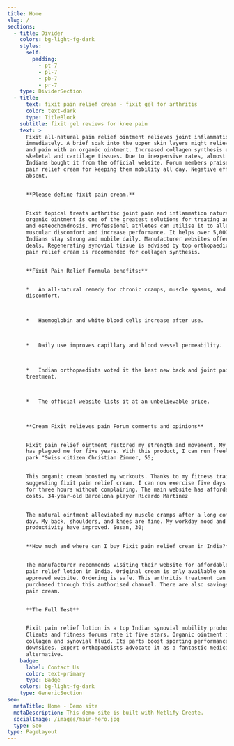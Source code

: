 ```yaml
---
title: Home
slug: /
sections:
  - title: Divider
    colors: bg-light-fg-dark
    styles:
      self:
        padding:
          - pt-7
          - pl-7
          - pb-7
          - pr-7
    type: DividerSection
  - title:
      text: fixit pain relief cream - fixit gel for arthritis
      color: text-dark
      type: TitleBlock
    subtitle: fixit gel reviews for knee pain
    text: >
      Fixit all-natural pain relief ointment relieves joint inflammation
      immediately. A brief soak into the upper skin layers might relieve cramps
      and pain with an organic ointment. Increased collagen synthesis enhances
      skeletal and cartilage tissues. Due to inexpensive rates, almost 5,000,000
      Indians bought it from the official website. Forum members praise Fixit
      pain relief cream for keeping them mobility all day. Negative effects
      absent.


      **Please define fixit pain cream.**


      Fixit topical treats arthritic joint pain and inflammation naturally. This
      organic ointment is one of the greatest solutions for treating arthritis
      and osteochondrosis. Professional athletes can utilise it to alleviate
      muscular discomfort and increase performance. It helps over 5,000,000
      Indians stay strong and mobile daily. Manufacturer websites offer great
      deals. Regenerating synovial tissue is advised by top orthopaedics. Fixit
      pain relief cream is recommended for collagen synthesis.


      **Fixit Pain Relief Formula benefits:**


      *   An all-natural remedy for chronic cramps, muscle spasms, and synovial
      discomfort.



      *   Haemoglobin and white blood cells increase after use.



      *   Daily use improves capillary and blood vessel permeability.



      *   Indian orthopaedists voted it the best new back and joint pain
      treatment.



      *   The official website lists it at an unbelievable price.



      **Cream Fixit relieves pain Forum comments and opinions**


      Fixit pain relief ointment restored my strength and movement. My arthritis
      has plagued me for five years. With this product, I can run freely in the
      park."Swiss citizen Christian Zimmer, 55;


      This organic cream boosted my workouts. Thanks to my fitness trainer for
      suggesting fixit pain relief cream. I can now exercise five days a week
      for three hours without complaining. The main website has affordable
      costs. 34-year-old Barcelona player Ricardo Martinez


      The natural ointment alleviated my muscle cramps after a long computing
      day. My back, shoulders, and knees are fine. My workday mood and
      productivity have improved. Susan, 30;


      **How much and where can I buy Fixit pain relief cream in India?**


      The manufacturer recommends visiting their website for affordable Fixit
      pain relief lotion in India. Original cream is only available on the
      approved website. Ordering is safe. This arthritis treatment can only be
      purchased through this authorised channel. There are also savings on Fixit
      pain cream.


      **The Full Test**


      Fixit pain relief lotion is a top Indian synovial mobility product.
      Clients and fitness forums rate it five stars. Organic ointment improves
      collagen and synovial fluid. Its parts boost sporting performance. has no
      downsides. Expert orthopaedists advocate it as a fantastic medicine
      alternative.
    badge:
      label: Contact Us
      color: text-primary
      type: Badge
    colors: bg-light-fg-dark
    type: GenericSection
seo:
  metaTitle: Home - Demo site
  metaDescription: This demo site is built with Netlify Create.
  socialImage: /images/main-hero.jpg
  type: Seo
type: PageLayout
---
```

